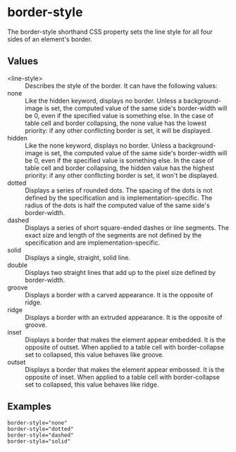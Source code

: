 # border-style

The border-style shorthand CSS property sets the line style for all four sides of an element's border.

## Values

<dl>
<dt>&lt;line-style&gt;</dt>
<dd>Describes the style of the border. It can have the following values:</dd>
<dt>none</dt>
<dd>Like the hidden keyword, displays no border. Unless a background-image is set, the computed value of the same side's border-width will be 0, even if the specified value is something else. In the case of table cell and border collapsing, the none value has the lowest priority: if any other conflicting border is set, it will be displayed.</dd>
<dt>hidden</dt>
<dd>Like the none keyword, displays no border. Unless a background-image is set, the computed value of the same side's border-width will be 0, even if the specified value is something else. In the case of table cell and border collapsing, the hidden value has the highest priority: if any other conflicting border is set, it won't be displayed.</dd>
<dt>dotted</dt>
<dd>Displays a series of rounded dots. The spacing of the dots is not defined by the specification and is implementation-specific. The radius of the dots is half the computed value of the same side's border-width.</dd>
<dt>dashed</dt>
<dd>Displays a series of short square-ended dashes or line segments. The exact size and length of the segments are not defined by the specification and are implementation-specific.</dd>
<dt>solid</dt>
<dd>Displays a single, straight, solid line.</dd>
<dt>double</dt>
<dd>Displays two straight lines that add up to the pixel size defined by border-width.</dd>
<dt>groove</dt>
<dd>Displays a border with a carved appearance. It is the opposite of ridge.</dd>
<dt>ridge</dt>
<dd>Displays a border with an extruded appearance. It is the opposite of groove.</dd>
<dt>inset</dt>
<dd>Displays a border that makes the element appear embedded. It is the opposite of outset. When applied to a table cell with border-collapse set to collapsed, this value behaves like groove.</dd>
<dt>outset</dt>
<dd>Displays a border that makes the element appear embossed. It is the opposite of inset. When applied to a table cell with border-collapse set to collapsed, this value behaves like ridge.</dd>
</dl>

## Examples

```
border-style="none"
border-style="dotted"
border-style="dashed"
border-style="solid"
```
